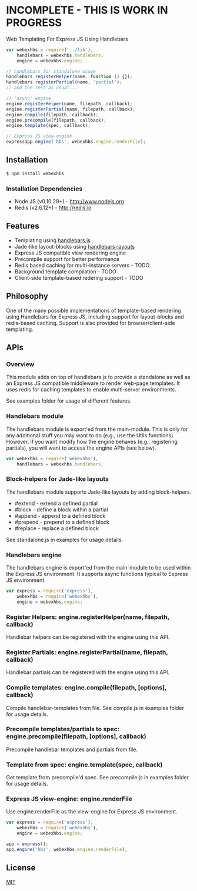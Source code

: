 # INCOMPLETE - THIS IS WORK IN PROGRESS

  Web Templating For Express JS Using Handlebars

```js
var webexhbs = require('../lib'),
    handlebars = webexhbs.handlebars,
    engine = webexhbs.engine;

// handlebars for standalone usage
handlebars.registerHelper(name, function () {});
handlebars.registerPartial(name, 'partial');
// and the rest as usual...

// 'async' engine
engine.registerHelper(name, filepath, callback);
engine.registerPartial(name, filepath, callback);
engine.compile(filepath, callback);
engine.precompile(filepath, callback);
engine.template(spec, callback);

// Express JS view-engine
expressapp.engine('hbs', webexhbs.engine.renderFile);
```

## Installation

```bash
$ npm install webexhbs
```

### Installation Dependencies

  * Node JS (v0.10.29+) - http://www.nodejs.org
  * Redis (v2.6.12+) - http://redis.io

## Features

  * Templating using [handlebars.js](https://github.com/wycats/handlebars.js)
  * Jade-like layout-blocks using [handlebars-layouts](https://github.com/shannonmoeller/handlebars-layouts)
  * Express JS compatible view rendering engine
  * Precompile support for better performance
  * Redis based caching for multi-instance servers - TODO
  * Background template compilation - TODO
  * Client-side template-based redering support - TODO

## Philosophy

  One of the many possible implementations of template-based rendering using Handlebars
  for Express JS, including support for layout-blocks and redis-based caching. Support
  is also provided for browser/client-side templating.

## APIs

### Overview

  This module adds on top of handlebars.js to provide a standalone as well as an Express JS 
  compatible middleware to render web-page templates. It uses redis for caching templates to
  enable multi-server environments.

  See examples folder for usage of different features.

### Handlebars module

  The handlebars module is export'ed from the main-module. This is only for any additional stuff
  you may want to do (e.g., use the Utils functions). However, if you want modify how the engine
  behaves (e.g., registering partials), you will want to access the engine APIs (see below).
  

```js
var webexhbs = require('webexhbs'),
    handlebars = webexhbs.handlebars;
```

### Block-helpers for Jade-like layouts

  The handlebars module supports Jade-like layouts by adding block-helpers.
  * #extend - extend a defined partial
  * #block - define a block within a partial
  * #append - append to a defined block
  * #prepend - prepend to a defined block
  * #replace - replace a defined block
  

  See standalone.js in examples for usage details.

### Handlebars engine

  The handlebars engine is export'ed from the main-module to be used within the Express JS
  environment. It supports async functions typical to Express JS environment.

```js
var express = require('express'),
    webexhbs = require('webexhbs'),
    engine = webexhbs.engine;
```

### Register Helpers: engine.registerHelper(name, filepath, callback)

  Handlebar helpers can be registered with the engine using this API.

### Register Partials: engine.registerPartial(name, filepath, callback)

  Handlebar partials can be registered with the engine using this API.

### Compile templates: engine.compile(filepath, [options], callback)

  Compile handlebar-templates from file.
  See compile.js in examples folder for usage details.

### Precompile templates/partials to spec: engine.precompile(filepath, [options], callback)

  Precompile handlebar templates and partials from file.

### Template from spec: engine.template(spec, callback)

  Get template from precompile'd spec.
  See precompile.js in examples folder for usage details.

### Express JS view-engine: engine.renderFile

  Use engine.renderFile as the view-engine for Express JS  environment.

```js
var express = require('express'),
    webexhbs = require('webexhbs'),
    engine = webexhbs.engine;

app = express();
app.engine('hbs', webexhbs.engine.renderFile);
```

## License

  [MIT](LICENSE)
